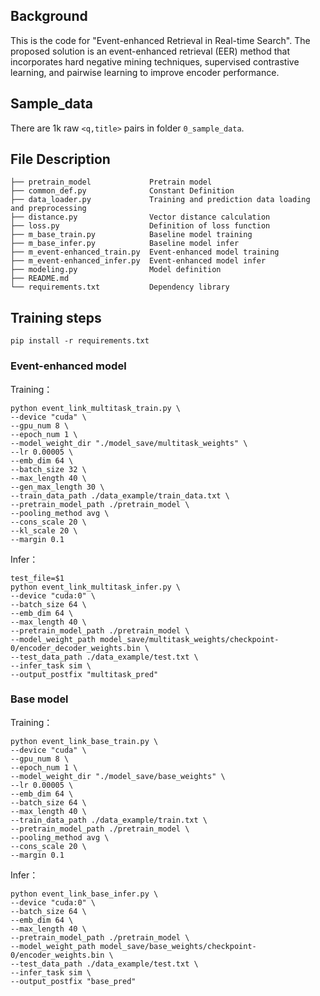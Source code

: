 ## Background

This is the code for "Event-enhanced Retrieval in Real-time Search". The proposed solution is an event-enhanced retrieval (EER) method that incorporates hard negative mining techniques, supervised contrastive learning, and pairwise learning to improve encoder performance. 

## Sample_data
There are 1k raw `<q,title>` pairs in folder `0_sample_data`.

## File Description
```
├── pretrain_model             Pretrain model
├── common_def.py              Constant Definition
├── data_loader.py             Training and prediction data loading and preprocessing
├── distance.py                Vector distance calculation
├── loss.py                    Definition of loss function
├── m_base_train.py            Baseline model training
├── m_base_infer.py            Baseline model infer
├── m_event-enhanced_train.py  Event-enhanced model training
├── m_event-enhanced_infer.py  Event-enhanced model infer
├── modeling.py                Model definition
├── README.md
└── requirements.txt           Dependency library
```

## Training steps

```
pip install -r requirements.txt 
```


### Event-enhanced model

Training：

```
python event_link_multitask_train.py \
--device "cuda" \
--gpu_num 8 \
--epoch_num 1 \
--model_weight_dir "./model_save/multitask_weights" \
--lr 0.00005 \
--emb_dim 64 \
--batch_size 32 \
--max_length 40 \
--gen_max_length 30 \
--train_data_path ./data_example/train_data.txt \
--pretrain_model_path ./pretrain_model \
--pooling_method avg \
--cons_scale 20 \
--kl_scale 20 \
--margin 0.1
```

Infer：

```
test_file=$1
python event_link_multitask_infer.py \
--device "cuda:0" \
--batch_size 64 \
--emb_dim 64 \
--max_length 40 \
--pretrain_model_path ./pretrain_model \
--model_weight_path model_save/multitask_weights/checkpoint-0/encoder_decoder_weights.bin \
--test_data_path ./data_example/test.txt \
--infer_task sim \
--output_postfix "multitask_pred"
```

### Base model

Training：

```
python event_link_base_train.py \
--device "cuda" \
--gpu_num 8 \
--epoch_num 1 \
--model_weight_dir "./model_save/base_weights" \
--lr 0.00005 \
--emb_dim 64 \
--batch_size 64 \
--max_length 40 \
--train_data_path ./data_example/train.txt \
--pretrain_model_path ./pretrain_model \
--pooling_method avg \
--cons_scale 20 \
--margin 0.1
```

Infer：

```
python event_link_base_infer.py \
--device "cuda:0" \
--batch_size 64 \
--emb_dim 64 \
--max_length 40 \
--pretrain_model_path ./pretrain_model \
--model_weight_path model_save/base_weights/checkpoint-0/encoder_weights.bin \
--test_data_path ./data_example/test.txt \
--infer_task sim \
--output_postfix "base_pred"
```

